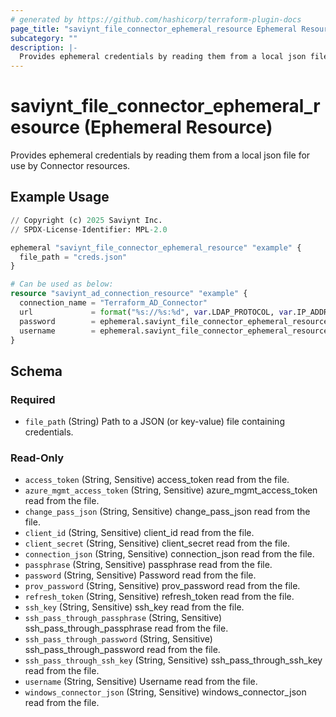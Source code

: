 ```yaml
---
# generated by https://github.com/hashicorp/terraform-plugin-docs
page_title: "saviynt_file_connector_ephemeral_resource Ephemeral Resource - saviynt"
subcategory: ""
description: |-
  Provides ephemeral credentials by reading them from a local json file for use by Connector resources.
---
```


# saviynt_file_connector_ephemeral_resource (Ephemeral Resource)

Provides ephemeral credentials by reading them from a local json file for use by Connector resources.

## Example Usage

```terraform
// Copyright (c) 2025 Saviynt Inc.
// SPDX-License-Identifier: MPL-2.0

ephemeral "saviynt_file_connector_ephemeral_resource" "example" {
  file_path = "creds.json"
}

# Can be used as below:
resource "saviynt_ad_connection_resource" "example" {
  connection_name = "Terraform_AD_Connector"
  url             = format("%s://%s:%d", var.LDAP_PROTOCOL, var.IP_ADDRESS, var.LDAP_PORT)
  password        = ephemeral.saviynt_file_connector_ephemeral_resource.example.password
  username        = ephemeral.saviynt_file_connector_ephemeral_resource.example.username
}
```

<!-- schema generated by tfplugindocs -->
## Schema

### Required

- `file_path` (String) Path to a JSON (or key-value) file containing credentials.

### Read-Only

- `access_token` (String, Sensitive) access_token read from the file.
- `azure_mgmt_access_token` (String, Sensitive) azure_mgmt_access_token read from the file.
- `change_pass_json` (String, Sensitive) change_pass_json read from the file.
- `client_id` (String, Sensitive) client_id read from the file.
- `client_secret` (String, Sensitive) client_secret read from the file.
- `connection_json` (String, Sensitive) connection_json read from the file.
- `passphrase` (String, Sensitive) passphrase read from the file.
- `password` (String, Sensitive) Password read from the file.
- `prov_password` (String, Sensitive) prov_password read from the file.
- `refresh_token` (String, Sensitive) refresh_token read from the file.
- `ssh_key` (String, Sensitive) ssh_key read from the file.
- `ssh_pass_through_passphrase` (String, Sensitive) ssh_pass_through_passphrase read from the file.
- `ssh_pass_through_password` (String, Sensitive) ssh_pass_through_password read from the file.
- `ssh_pass_through_ssh_key` (String, Sensitive) ssh_pass_through_ssh_key read from the file.
- `username` (String, Sensitive) Username read from the file.
- `windows_connector_json` (String, Sensitive) windows_connector_json read from the file.

